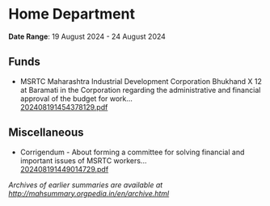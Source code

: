 # Home Department

**Date Range**: 19 August 2024 - 24 August 2024


## Funds
- MSRTC Maharashtra Industrial Development Corporation Bhukhand X 12 at Baramati in the Corporation regarding the administrative and financial approval of the budget for work...\
  [202408191454378129.pdf](https://gr.maharashtra.gov.in/Site/Upload/Government%20Resolutions/English/202408191454378129.pdf)

## Miscellaneous
- Corrigendum - About forming a committee for solving financial and important issues of MSRTC workers...\
  [202408191449014729.pdf](https://gr.maharashtra.gov.in/Site/Upload/Government%20Resolutions/English/202408191449014729.pdf)


*Archives of earlier summaries are available at http://mahsummary.orgpedia.in/en/archive.html*